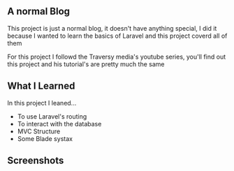 ## A normal Blog

This project is just a normal blog, it doesn't have anything special, I did it because I wanted to learn the basics of Laravel and this project coverd all of them

For this project I followd the Traversy media's youtube series, you'll find out this project and his tutorial's are pretty much the same

## What I Learned
In this project I leaned...

 - To use Laravel's routing
 - To interact with the database 
 - MVC Structure
 - Some Blade systax

## Screenshots